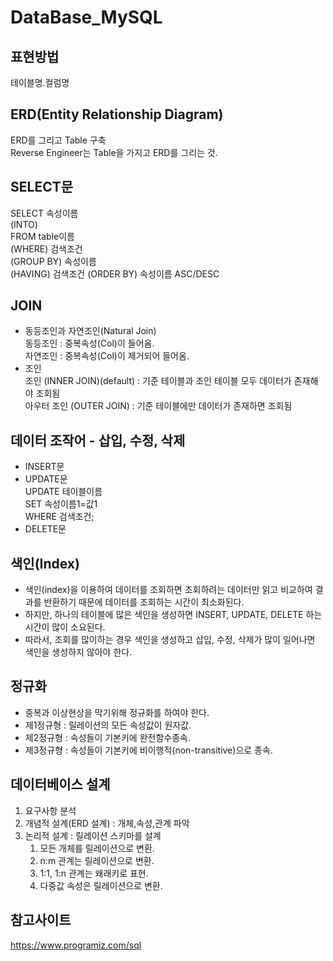 # DataBase_MySQL
## 표현방법
테이블명.컬럼명  

## ERD(Entity Relationship Diagram)  
ERD를 그리고 Table 구축  
Reverse Engineer는 Table을 가지고 ERD를 그리는 것.   

## SELECT문
SELECT 속성이름  
(INTO)  
FROM table이름  
(WHERE) 검색조건  
(GROUP BY) 속성이름  
(HAVING)  검색조건
(ORDER BY) 속성이름 ASC/DESC 
    
## JOIN
+ 동등조인과 자연조인(Natural Join)  
    동등조인 : 중복속성(Col)이 들어옴.  
    자연조인 : 중복속성(Col)이 제거되어 들어옴.  
+ 조인  
    조인 (INNER JOIN)(default) : 기준 테이블과 조인 테이블 모두 데이터가 존재해야 조회됨  
    아우터 조인 (OUTER JOIN) : 기준 테이블에만 데이터가 존재하면 조회됨  
        
## 데이터 조작어 - 삽입, 수정, 삭제
+ INSERT문
+ UPDATE문  
    UPDATE 테이블이름  
    SET 속성이름1=값1  
    WHERE 검색조건;  
+ DELETE문
## 색인(Index)
+ 색인(index)을 이용하여 데이터를 조회하면 조회하려는 데이터만 읽고 비교하여 결과를 반환하기 때문에 데이터를 조회하는 시간이 최소화된다.
+ 하지만, 하나의 테이블에 많은 색인을 생성하면 INSERT, UPDATE, DELETE 하는 시간이 많이 소요된다.
+ 따라서, 조회를 많이하는 경우 색인을 생성하고 삽입, 수정, 삭제가 많이 일어나면 색인을 생성하지 않아야 한다.
## 정규화
+ 중복과 이상현상을 막기위해 정규화를 하여야 한다.
+ 제1정규형 : 릴레이션의 모든 속성값이 원자값.
+ 제2정규형 : 속성들이 기본키에 완전함수종속.
+ 제3정규형 : 속성들이 기본키에 비이행적(non-transitive)으로 종속.
## 데이터베이스 설계
1. 요구사항 분석
2. 개념적 설계(ERD 설계) : 개체,속성,관계 파악
3. 논리적 설계 : 릴레이션 스키마를 설계
    1. 모든 개체를 릴레이션으로 변환.
    2. n:m 관계는 릴레이션으로 변환.
    3. 1:1, 1:n 관계는 왜래키로 표현.
    4. 다중값 속성은 릴레이션으로 변환.
## 참고사이트
https://www.programiz.com/sql
